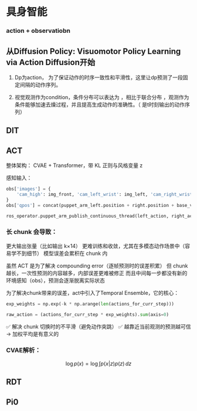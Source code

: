 # 具身智能
###  action + observatiobn


## 从Diffusion Policy: Visuomotor Policy Learning via Action Diffusion开始


1. Dp为action， 为了保证动作的时序一致性和平滑性，这里让dp预测了一段固定间隔的动作序列。

2. 视觉观测作为condition，条件分布可以表达为  ，相比于联合分布  ，观测作为条件能够加速去燥过程，并且提高生成动作的准确性。（  是t时刻输出的动作序列）
## DIT

## ACT
整体架构：
CVAE + Transformer，带 KL 正则与风格变量 z

 

感知输入：

```python
obs['images'] = {
    'cam_high': img_front, 'cam_left_wrist': img_left, 'cam_right_wrist': img_right
}
obs['qpos'] = concat(puppet_arm_left.position + right.position + base_vel)
```

```python
ros_operator.puppet_arm_publish_continuous_thread(left_action, right_action)
```

### 长 chunk 会导致：
更大输出张量（比如输出 k×14）
更难训练和收敛，尤其在多模态动作场景中（容易学不到细节）
模型误差会累积在 chunk 内

虽然 ACT 是为了解决 compounding error（逐帧预测时的误差积累）
但 chunk 越长，一次性预测的内容越多，内部误差更难被修正
而且中间每一步都没有新的环境感知（obs），预测会逐渐脱离实际状态

为了解决chunk带来的误差，act中引入了Temporal Ensemble，它的核心：
```python
exp_weights = np.exp(-k * np.arange(len(actions_for_curr_step)))
```
```python
raw_action = (actions_for_curr_step * exp_weights).sum(axis=0)
```
✅ 解决 chunk 切换时的不平滑（避免动作突跳）
✅ 越靠近当前观测的预测越可信 → 加权平均是有意义的
### CVAE解析：

$$
\log p(x) = \log \int p(x|z)p(z) \, dz
$$


## RDT

## Pi0

##
